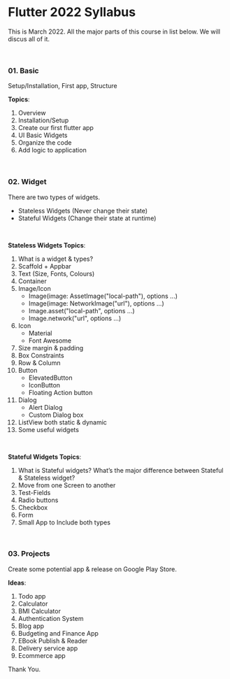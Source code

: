 # Flutter 2022 Syllabus
This is March 2022. All the major parts of this course in list below. We will discus all of it. 

<br>

### 01. Basic 
Setup/Installation, First app, Structure 

<b>Topics</b>: 

01.	Overview 
02.	Installation/Setup 
03.	Create our first flutter app 
04.	UI Basic Widgets 
05.	Organize the code 
06.	Add logic to application 

<br>

### 02. Widget 
There are two types of widgets. 
- Stateless Widgets (Never change their state)
- Stateful Widgets (Change their state at runtime)

<br>

<b>Stateless Widgets Topics</b>: 

01.	What is a widget & types? 
02.	Scaffold + Appbar 
03.	Text (Size, Fonts, Colours) 
04.	Container 
05.	Image/Icon 
    - Image(image: AssetImage("local-path"), options ...)
    - Image(image: NetworkImage("url"), options ...)
    - Image.asset("local-path", options ...)
    - Image.network("url", options ...)
06. Icon
    - Material 
    - Font Awesome
07.	Size margin & padding 
08.	Box Constraints 
09.	Row & Column 
10.	Button 
    - ElevatedButton
    - IconButton
    - Floating Action button 
11.	Dialog 
    - Alert Dialog 
    - Custom Dialog box
12.	ListView both static & dynamic 
13.	Some useful widgets 

<br>

<b>Stateful Widgets Topics</b>: 

01.	What is Stateful widgets? What’s the major difference between Stateful & Stateless widget? 
02.	Move from one Screen to another 
03.	Test-Fields 
04.	Radio buttons 
05.	Checkbox 
06.	Form 
07.	Small App to Include both types 

<br>

### 03. Projects 
Create some potential app & release on Google Play Store.

<b>Ideas</b>: 

01.	Todo app 
02.	Calculator 
03.	BMI Calculator 
04.	Authentication System 
05.	Blog app 
06.	Budgeting and Finance App 
07.	EBook Publish & Reader 
08.	Delivery service app 
09.	Ecommerce app 

Thank You.